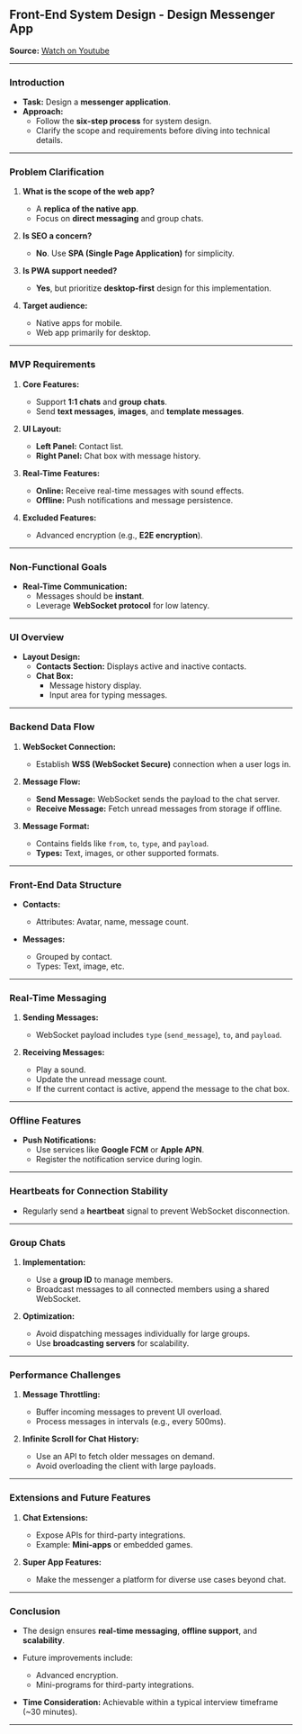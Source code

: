 ## **Front-End System Design - Design Messenger App**

**Source:** [Watch on Youtube](https://youtu.be/utWopFyY5cE?si=2i2SsSGzUZtFZK8s)

---

### **Introduction**

- **Task:** Design a **messenger application**.
- **Approach:**
  - Follow the **six-step process** for system design.
  - Clarify the scope and requirements before diving into technical details.

---

### **Problem Clarification**

1. **What is the scope of the web app?**

   - A **replica of the native app**.
   - Focus on **direct messaging** and group chats.

2. **Is SEO a concern?**

   - **No**. Use **SPA (Single Page Application)** for simplicity.

3. **Is PWA support needed?**

   - **Yes**, but prioritize **desktop-first** design for this implementation.

4. **Target audience:**
   - Native apps for mobile.
   - Web app primarily for desktop.

---

### **MVP Requirements**

1. **Core Features:**

   - Support **1:1 chats** and **group chats**.
   - Send **text messages**, **images**, and **template messages**.

2. **UI Layout:**

   - **Left Panel:** Contact list.
   - **Right Panel:** Chat box with message history.

3. **Real-Time Features:**

   - **Online:** Receive real-time messages with sound effects.
   - **Offline:** Push notifications and message persistence.

4. **Excluded Features:**
   - Advanced encryption (e.g., **E2E encryption**).

---

### **Non-Functional Goals**

- **Real-Time Communication:**
  - Messages should be **instant**.
  - Leverage **WebSocket protocol** for low latency.

---

### **UI Overview**

- **Layout Design:**
  - **Contacts Section:** Displays active and inactive contacts.
  - **Chat Box:**
    - Message history display.
    - Input area for typing messages.

---

### **Backend Data Flow**

1. **WebSocket Connection:**

   - Establish **WSS (WebSocket Secure)** connection when a user logs in.

2. **Message Flow:**

   - **Send Message:** WebSocket sends the payload to the chat server.
   - **Receive Message:** Fetch unread messages from storage if offline.

3. **Message Format:**
   - Contains fields like `from`, `to`, `type`, and `payload`.
   - **Types:** Text, images, or other supported formats.

---

### **Front-End Data Structure**

- **Contacts:**

  - Attributes: Avatar, name, message count.

- **Messages:**
  - Grouped by contact.
  - Types: Text, image, etc.

---

### **Real-Time Messaging**

1. **Sending Messages:**

   - WebSocket payload includes `type` (`send_message`), `to`, and `payload`.

2. **Receiving Messages:**
   - Play a sound.
   - Update the unread message count.
   - If the current contact is active, append the message to the chat box.

---

### **Offline Features**

- **Push Notifications:**
  - Use services like **Google FCM** or **Apple APN**.
  - Register the notification service during login.

---

### **Heartbeats for Connection Stability**

- Regularly send a **heartbeat** signal to prevent WebSocket disconnection.

---

### **Group Chats**

1. **Implementation:**

   - Use a **group ID** to manage members.
   - Broadcast messages to all connected members using a shared WebSocket.

2. **Optimization:**
   - Avoid dispatching messages individually for large groups.
   - Use **broadcasting servers** for scalability.

---

### **Performance Challenges**

1. **Message Throttling:**

   - Buffer incoming messages to prevent UI overload.
   - Process messages in intervals (e.g., every 500ms).

2. **Infinite Scroll for Chat History:**
   - Use an API to fetch older messages on demand.
   - Avoid overloading the client with large payloads.

---

### **Extensions and Future Features**

1. **Chat Extensions:**

   - Expose APIs for third-party integrations.
   - Example: **Mini-apps** or embedded games.

2. **Super App Features:**
   - Make the messenger a platform for diverse use cases beyond chat.

---

### **Conclusion**

- The design ensures **real-time messaging**, **offline support**, and **scalability**.
- Future improvements include:

  - Advanced encryption.
  - Mini-programs for third-party integrations.

- **Time Consideration:** Achievable within a typical interview timeframe (~30 minutes).

---
